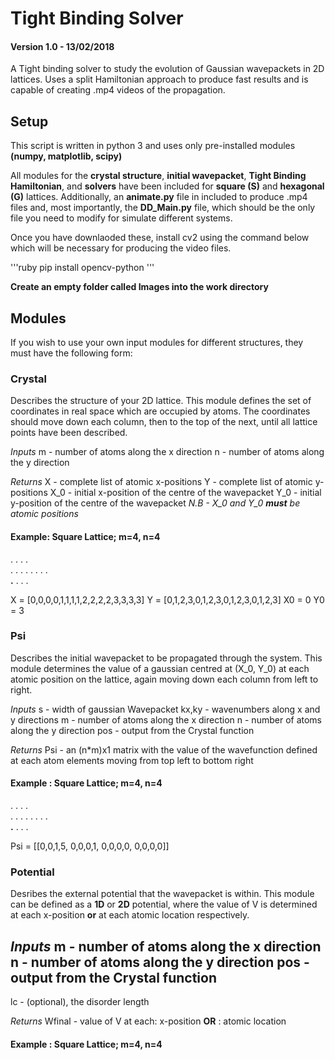 # Tight Binding Solver
#### Version 1.0  -   13/02/2018

A Tight binding solver to study the evolution of Gaussian wavepackets in 2D lattices.
Uses a split Hamiltonian approach to produce fast results and is capable of creating
.mp4 videos of the propagation.

## Setup

This script is written in python 3 and uses only pre-installed modules
**(numpy, matplotlib, scipy)**

All modules for the **crystal structure**, **initial wavepacket**,
**Tight Binding Hamiltonian**, and **solvers** have been included for
**square (S)** and **hexagonal (G)** lattices. Additionally, an **animate.py**
file in included to produce .mp4 files and, most importantly, the **DD_Main.py**
file, which should be the only file you need to modify for simulate different
systems.

Once you have downlaoded these, install cv2 using the command below which will be
necessary for producing the video files.

'''ruby
pip install opencv-python
'''

**Create an empty folder called Images into the work directory**


## Modules
If you wish to use your own input modules for different structures, they must have
the following form:

### Crystal
Describes the structure of your 2D lattice. This module defines the set of
coordinates in real space which are occupied by atoms. The coordinates should move
down each column, then to the top of the next, until all lattice points have been
described.

*Inputs*
m - number of atoms along the x direction
n - number of atoms along the y direction

*Returns*
X   - complete list of atomic x-positions
Y   - complete list of atomic y-positions
X_0 - initial x-position of the centre of the wavepacket
Y_0 - initial y-position of the centre of the wavepacket
    *N.B - X_0 and Y_0 __must__ be atomic positions*

#### Example: Square Lattice; m=4, n=4
.  .  .  .  
.  .  .  .
.  .  .  .  
**.**  .  .  .  

X  = [0,0,0,0,1,1,1,1,2,2,2,2,3,3,3,3]
Y  = [0,1,2,3,0,1,2,3,0,1,2,3,0,1,2,3]
X0 = 0
Y0 = 3

### Psi
Describes the initial wavepacket to be propagated through the system. This
module determines the value of a gaussian centred at (X_0, Y_0) at each atomic
position on the lattice, again moving down each column from left to right.

*Inputs*
s     - width of gaussian Wavepacket
kx,ky - wavenumbers along x and y directions
m     - number of atoms along the x direction
n     - number of atoms along the y direction
pos   - output from the Crystal function

*Returns*
Psi   - an (n*m)x1 matrix with the value of the wavefunction defined at each atom
          elements moving from top left to bottom right

#### Example : Square Lattice; m=4, n=4
.  .  .  .  
.  .  .  .
.  .  .  .  
**.**  .  .  .  

Psi = [[0,0,1,5,  0,0,0,1,  0,0,0,0,  0,0,0,0]]

### Potential
Desribes the external potential that the wavepacket is within. This module can
be defined as a **1D** or **2D** potential, where the value of V is determined
at each x-position **or** at each atomic location respectively.

*Inputs*
m      - number of atoms along the x direction
n      - number of atoms along the y direction
pos    - output from the Crystal function
------
lc     - (optional), the disorder length

*Returns*
Wfinal - value of V at each: x-position
                  **OR**   : atomic location

#### Example : Square Lattice; m=4, n=4

